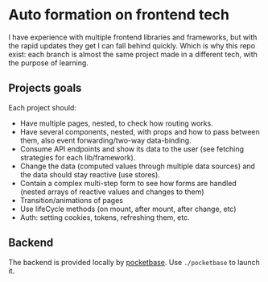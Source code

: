 # Auto formation on frontend tech

I have experience with multiple frontend libraries and frameworks, but with the rapid updates they get I can fall behind quickly. Which is why this repo exist: each branch is almost the same project made in a different tech, with the purpose of learning.

## Projects goals

Each project should:
- Have multiple pages, nested, to check how routing works.
- Have several components, nested, with props and how to pass between them, also event forwarding/two-way data-binding.
- Consume API endpoints and show its data to the user (see fetching strategies for each lib/framework).
- Change the data (computed values through multiple data sources) and the data should stay reactive (use stores).
- Contain a complex multi-step form to see how forms are handled (nested arrays of reactive values and changes to them)
- Transition/animations of pages
- Use lifeCycle methods (on mount, after mount, after change, etc)
- Auth: setting cookies, tokens, refreshing them, etc.


## Backend

The backend is provided locally by [pocketbase](https://pocketbase.io/). Use `./pocketbase` to launch it.
